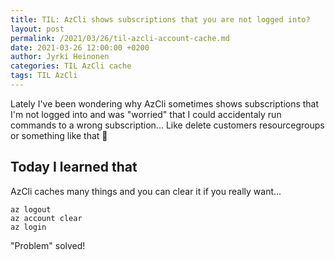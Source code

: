 ```yaml
---
title: TIL: AzCli shows subscriptions that you are not logged into?
layout: post
permalink: /2021/03/26/til-azcli-account-cache.md
date: 2021-03-26 12:00:00 +0200
author: Jyrki Heinonen
categories: TIL AzCli cache
tags: TIL AzCli
---
```

Lately I've been wondering why AzCli sometimes shows subscriptions that I'm not logged into and was "worried" that I could accidentaly run commands to a wrong subscription... Like delete customers resourcegroups or something like that 🤕

## Today I learned that
AzCli caches many things and you can clear it if you really want...

```
az logout
az account clear
az login
```

"Problem" solved!
